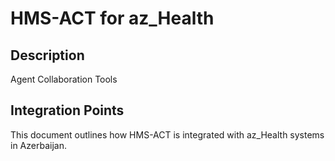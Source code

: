 # HMS-ACT for az_Health

## Description

Agent Collaboration Tools

## Integration Points

This document outlines how HMS-ACT is integrated with az_Health systems in Azerbaijan.
